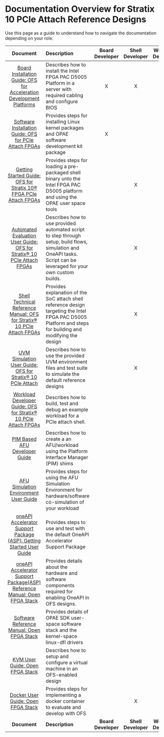 # Documentation Overview for Stratix 10 PCIe Attach Reference Designs

Use this page as a guide to understand how to navigate the documentation depending on your role:

| Document | Description | Board Developer | Shell Developer | Workload Developer | Software Developer |
|:------:|:------------|:----------:|:-------------:|:-----------------:|:---------------:|
|[Board Installation Guide: OFS for Acceleration Development Platforms](https://ofs.github.io/ofs-2024.2-1/hw/common/board_installation/adp_board_installation/adp_board_installation_guidelines) | Describes how to install the Intel FPGA PAC D5005 Platform in a server with required cabling and configure BIOS | X | X | | |
|[Software Installation Guide: OFS for PCIe Attach FPGAs](https://ofs.github.io/ofs-2024.2-1/hw/common/sw_installation/pcie_attach/sw_install_pcie_attach)| Provides steps for installing Linux kernel packages and OPAE software development kit package| X | | X | X |
|[Getting Started Guide: OFS for Stratix 10® FPGA PCIe Attach FPGAs](https://ofs.github.io/ofs-2024.2-1/hw/d5005/user_guides/ug_qs_ofs_d5005/ug_qs_ofs_d5005/)| Provides steps for loading a pre-packaged shell binary unto the Intel FPGA PAC D5005 platform and using the OPAE user space tools  |  | X | X |  |
| [Automated Evaluation User Guide: OFS for Stratix® 10 PCIe Attach FPGAs](https://ofs.github.io/ofs-2024.2-1/hw/d5005/user_guides/ug_eval_ofs_d5005/ug_eval_script_ofs_d5005/) | Describes how to use provided automated script to step through setup, build flows, simulation and OneAPI tasks.  Script can be leveraged for your own custom builds. |  | X | X |  |
| [Shell Technical Reference Manual: OFS for Stratix® 10 PCIe Attach FPGAs](https://ofs.github.io/ofs-2024.2-1/hw/d5005/reference_manuals/ofs_fim/mnl_fim_ofs_d5005/)| Provides explanation of the SoC attach shell reference design targeting the Intel FPGA PAC D5005 Platform and steps for building and modifying the design |  | X | | |
| [UVM Simulation User Guide: OFS for Stratix® 10 PCIe Attach](https://ofs.github.io/ofs-2024.2-1/hw/d5005/user_guides/ug_sim_ofs_d5005/ug_sim_ofs_d5005/)| Describes how to use the provided UVM environment files and test suite to simulate the default reference designs |  | X |  |  |
| [Workload Developer Guide: OFS for Stratix® 10 PCIe Attach FPGAs](https://ofs.github.io/ofs-2024.2-1/hw/d5005/dev_guides/afu_dev/ug_dev_afu_d5005/)| Describes how to build, test and debug an example workload for a PCIe attach shell. | | | X | |
| [PIM Based AFU Developer Guide](https://ofs.github.io/ofs-2024.2-1/hw/common/user_guides/afu_dev/ug_dev_pim_based_afu/ug_dev_pim_based_afu/) | Describes how to create a an AFU/workload using the Platform Interface Manager (PIM) shims |  |  | X |  |
| [AFU Simulation Environment User Guide](https://ofs.github.io/ofs-2024.2-1/hw/common/user_guides/afu_dev/ug_dev_afu_sim_env/ug_dev_afu_sim_env/) | Provides steps for using the AFU Simulation Environment for hardware/software co-simulation of your workload|  |  | X |  |
| [oneAPI Accelerator Support Package (ASP): Getting Started User Guide](https://ofs.github.io/ofs-2024.2-1/hw/common/user_guides/oneapi_asp/ug_oneapi_asp/)| Provides steps to use and test with the default OneAPI Accelerator Support Package |  |  | X |  |
| [oneAPI Accelerator Support Package(ASP) Reference Manual: Open FPGA Stack](https://ofs.github.io/ofs-2024.2-1/hw/common/reference_manual/oneapi_asp/oneapi_asp_ref_mnl/)| Provides details about the hardware and software components required for enabling OneAPI in OFS designs. |  |  | X |  |
[Software Reference Manual: Open FPGA Stack](https://ofs.github.io/ofs-2024.2-1/hw/common/reference_manual/ofs_sw/mnl_sw_ofs/)| Provides details of OPAE SDK user-space software stack and the kernel-space linux-dfl drivers |   |   |  | X  |
| [KVM User Guide: Open FPGA Stack](https://ofs.github.io/ofs-2024.2-1/hw/common/user_guides/ug_kvm/ug_kvm/) | Describes how to setup and configure a virtual machine in an OFS-enabled design |  |  | X | X |
|[Docker User Guide: Open FPGA Stack](https://ofs.github.io/ofs-2024.2-1/hw/common/user_guides/ug_docker/ug_docker/)| Provides steps for implementing a docker container to evaluate and develop with OFS |  |  X  |  X  | X |
| **Document** | **Description** |**Board Developer** | **Shell Developer** |**Workload Developer** | **Software Developer** |

<!-- include ./docs/hw/doc_modules/links.md -->